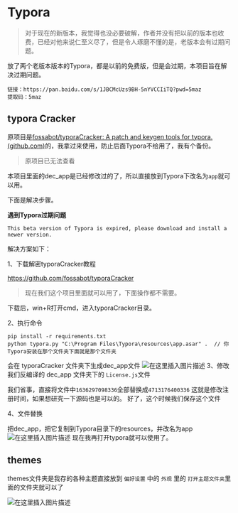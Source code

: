 # Typora

> 对于现在的新版本，我觉得也没必要破解，作者并没有把以前的版本也收费，已经对他来说仁至义尽了，但是令人琢磨不懂的是，老版本会有过期问题。

放了两个老版本版本的Typora，都是以前的免费版，但是会过期，本项目旨在解决过期问题。

```
链接：https://pan.baidu.com/s/1JBCMcUzs9BH-5nYVCCIiTQ?pwd=5maz 
提取码：5maz
```

## typora Cracker

原项目是[fossabot/typoraCracker: A patch and keygen tools for typora. (github.com)](https://github.com/fossabot/typoraCracker)的，我拿过来使用，防止后面Typora不给用了，我有个备份。

> 原项目已无法查看

本项目里面的dec_app是已经修改过的了，所以直接放到Typora下改名为`app`就可以用。

下面是解决步骤。

**遇到Typora过期问题**

```
This beta version of Typora is expired, please download and install a newer version.
```
解决方案如下：

1、下载解密typoraCracker教程

https://github.com/fossabot/typoraCracker 

> 现在我们这个项目里面就可以用了，下面操作都不需要。

下载后，win+R打开cmd，进入typoraCracker目录。

2、执行命令
```
pip install -r requirements.txt
python typora.py "C:\Program Files\Typora\resources\app.asar" .  // 你Typora安装在那个文件夹下面就是那个文件夹
```
会在 typoraCracker 文件夹下生成dec_app文件
![在这里插入图片描述](https://img-blog.csdnimg.cn/a1ffe1d6db444e688a4e71d8cae6d67d.png)
3、修改我们反编译的 dec_app 文件夹下的 `License.js`文件

我们省事，直接将文件中`1636297098336`全部替换成`4713176400336`
这就是修改注册时间，如果想研究一下源码也是可以的。
好了，这个时候我们保存这个文件

4、文件替换

把dec_app，把它复制到Typora目录下的resources，并改名为app
![在这里插入图片描述](https://img-blog.csdnimg.cn/f1619a78b9f347bcad1eb62bdcf3ec5f.png)
现在我再打开typora就可以使用了。



## themes

themes文件夹是我存的各种主题直接放到 `偏好设置` 中的 `外观` 里的 `打开主题文件夹`里面的文件夹就可以了

![在这里插入图片描述](https://img-blog.csdnimg.cn/4488ea79f4bd4d10aedc47ba096892ee.png)

